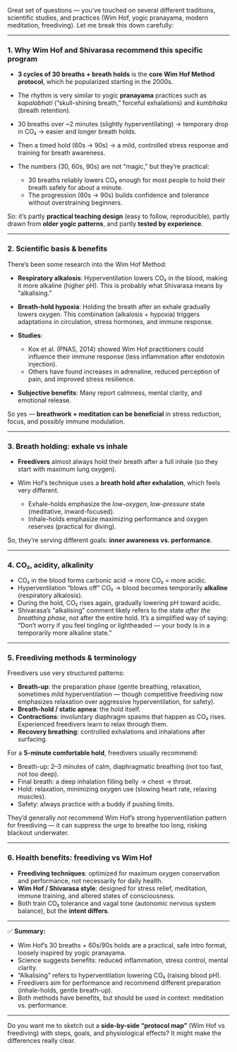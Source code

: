 Great set of questions — you’ve touched on several different traditions, scientific studies, and practices (Wim Hof, yogic pranayama, modern meditation, freediving). Let me break this down carefully:

---

### 1. Why Wim Hof and Shivarasa recommend this specific program

* **3 cycles of 30 breaths + breath holds** is the **core Wim Hof Method protocol**, which he popularized starting in the 2000s.
* The rhythm is very similar to yogic **pranayama** practices such as *kapalabhati* (“skull-shining breath,” forceful exhalations) and *kumbhaka* (breath retention).
* 30 breaths over \~2 minutes (slightly hyperventilating) → temporary drop in CO₂ → easier and longer breath holds.
* Then a timed hold (60s → 90s) → a mild, controlled stress response and training for breath awareness.
* The numbers (30, 60s, 90s) are not “magic,” but they’re practical:

  * 30 breaths reliably lowers CO₂ enough for most people to hold their breath safely for about a minute.
  * The progression (60s → 90s) builds confidence and tolerance without overstraining beginners.

So: it’s partly **practical teaching design** (easy to follow, reproducible), partly drawn from **older yogic patterns**, and partly **tested by experience**.

---

### 2. Scientific basis & benefits

There’s been some research into the Wim Hof Method:

* **Respiratory alkalosis**: Hyperventilation lowers CO₂ in the blood, making it more alkaline (higher pH). This is probably what Shivarasa means by “alkalising.”
* **Breath-hold hypoxia**: Holding the breath after an exhale gradually lowers oxygen. This combination (alkalosis + hypoxia) triggers adaptations in circulation, stress hormones, and immune response.
* **Studies**:

  * Kox et al. (PNAS, 2014) showed Wim Hof practitioners could influence their immune response (less inflammation after endotoxin injection).
  * Others have found increases in adrenaline, reduced perception of pain, and improved stress resilience.
* **Subjective benefits**: Many report calmness, mental clarity, and emotional release.

So yes — **breathwork + meditation can be beneficial** in stress reduction, focus, and possibly immune modulation.

---

### 3. Breath holding: exhale vs inhale

* **Freedivers** almost always hold their breath after a full inhale (so they start with maximum lung oxygen).
* Wim Hof’s technique uses a **breath hold after exhalation**, which feels very different.

  * Exhale-holds emphasize the *low-oxygen*, *low-pressure* state (meditative, inward-focused).
  * Inhale-holds emphasize maximizing performance and oxygen reserves (practical for diving).

So, they’re serving different goals: **inner awareness vs. performance**.

---

### 4. CO₂, acidity, alkalinity

* CO₂ in the blood forms carbonic acid → more CO₂ = more acidic.
* Hyperventilation “blows off” CO₂ → blood becomes temporarily **alkaline** (respiratory alkalosis).
* During the hold, CO₂ rises again, gradually lowering pH toward acidic.
* Shivarasa’s “alkalising” comment likely refers to the state *after the breathing phase*, not after the entire hold. It’s a simplified way of saying: “Don’t worry if you feel tingling or lightheaded — your body is in a temporarily more alkaline state.”

---

### 5. Freediving methods & terminology

Freedivers use very structured patterns:

* **Breath-up**: the preparation phase (gentle breathing, relaxation, sometimes mild hyperventilation — though competitive freediving now emphasizes relaxation over aggressive hyperventilation, for safety).
* **Breath-hold / static apnea**: the hold itself.
* **Contractions**: involuntary diaphragm spasms that happen as CO₂ rises. Experienced freedivers learn to relax through them.
* **Recovery breathing**: controlled exhalations and inhalations after surfacing.

For a **5-minute comfortable hold**, freedivers usually recommend:

* Breath-up: 2–3 minutes of calm, diaphragmatic breathing (not too fast, not too deep).
* Final breath: a deep inhalation filling belly → chest → throat.
* Hold: relaxation, minimizing oxygen use (slowing heart rate, relaxing muscles).
* Safety: always practice with a buddy if pushing limits.

They’d generally *not* recommend Wim Hof’s strong hyperventilation pattern for freediving — it can suppress the urge to breathe too long, risking blackout underwater.

---

### 6. Health benefits: freediving vs Wim Hof

* **Freediving techniques**: optimized for maximum oxygen conservation and performance, not necessarily for daily health.
* **Wim Hof / Shivarasa style**: designed for stress relief, meditation, immune training, and altered states of consciousness.
* Both train CO₂ tolerance and vagal tone (autonomic nervous system balance), but the **intent differs**.

---

✅ **Summary:**

* Wim Hof’s 30 breaths + 60s/90s holds are a practical, safe intro format, loosely inspired by yogic pranayama.
* Science suggests benefits: reduced inflammation, stress control, mental clarity.
* “Alkalising” refers to hyperventilation lowering CO₂ (raising blood pH).
* Freedivers aim for performance and recommend different preparation (inhale-holds, gentle breath-up).
* Both methods have benefits, but should be used in context: meditation vs. performance.

---

Do you want me to sketch out a **side-by-side “protocol map”** (Wim Hof vs freediving) with steps, goals, and physiological effects? It might make the differences really clear.

